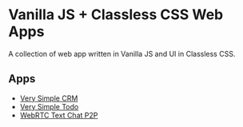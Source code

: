 # Vanilla JS + Classless CSS Web Apps

A collection of web app written in Vanilla JS and UI in Classless CSS.

## Apps

- [Very Simple CRM](./very-simple-crm/)
- [Very Simple Todo](./very-simple-todo/)
- [WebRTC Text Chat P2P](./webrtc-text-chat/)
